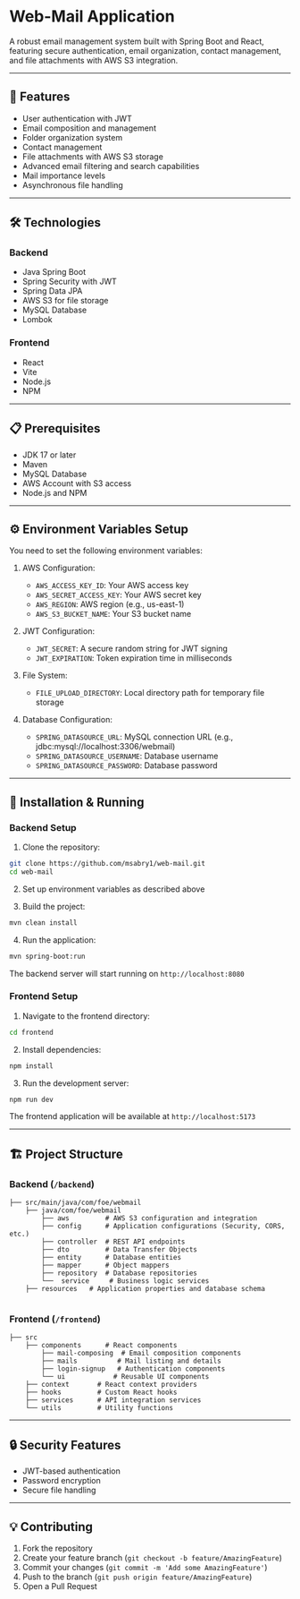 # Web-Mail Application

A robust email management system built with Spring Boot and React, featuring secure authentication, email organization, contact management, and file attachments with AWS S3 integration.

---


## 🚀 Features

- User authentication with JWT
- Email composition and management
- Folder organization system
- Contact management
- File attachments with AWS S3 storage
- Advanced email filtering and search capabilities
- Mail importance levels
- Asynchronous file handling

---

## 🛠️ Technologies

### Backend
- Java Spring Boot
- Spring Security with JWT
- Spring Data JPA
- AWS S3 for file storage
- MySQL Database
- Lombok

### Frontend
- React
- Vite
- Node.js
- NPM

---

## 📋 Prerequisites

- JDK 17 or later
- Maven
- MySQL Database
- AWS Account with S3 access
- Node.js and NPM

---

## ⚙️ Environment Variables Setup

You need to set the following environment variables:

1. AWS Configuration:
   - `AWS_ACCESS_KEY_ID`: Your AWS access key
   - `AWS_SECRET_ACCESS_KEY`: Your AWS secret key
   - `AWS_REGION`: AWS region (e.g., us-east-1)
   - `AWS_S3_BUCKET_NAME`: Your S3 bucket name

2. JWT Configuration:
   - `JWT_SECRET`: A secure random string for JWT signing
   - `JWT_EXPIRATION`: Token expiration time in milliseconds

3. File System:
   - `FILE_UPLOAD_DIRECTORY`: Local directory path for temporary file storage

4. Database Configuration:
   - `SPRING_DATASOURCE_URL`: MySQL connection URL (e.g., jdbc:mysql://localhost:3306/webmail)
   - `SPRING_DATASOURCE_USERNAME`: Database username
   - `SPRING_DATASOURCE_PASSWORD`: Database password

---

## 🚀 Installation & Running

### Backend Setup

1. Clone the repository:
```bash
git clone https://github.com/msabry1/web-mail.git
cd web-mail
```

2. Set up environment variables as described above

3. Build the project:
```bash
mvn clean install
```

4. Run the application:
```bash
mvn spring-boot:run
```

The backend server will start running on `http://localhost:8080`

### Frontend Setup

1. Navigate to the frontend directory:
```bash
cd frontend
```

2. Install dependencies:
```bash
npm install
```

3. Run the development server:
```bash
npm run dev
```

The frontend application will be available at `http://localhost:5173`

---

## 🏗️ Project Structure

### Backend (`/backend`)
```
├── src/main/java/com/foe/webmail
    ├── java/com/foe/webmail
        ├── aws         # AWS S3 configuration and integration
        ├── config      # Application configurations (Security, CORS, etc.)
        ├── controller  # REST API endpoints
        ├── dto         # Data Transfer Objects
        ├── entity      # Database entities
        ├── mapper      # Object mappers
        ├── repository  # Database repositories
        └──  service     # Business logic services
    ├── resources   # Application properties and database schema
        
```

### Frontend (`/frontend`)
```
├── src
    ├── components      # React components
        ├── mail-composing  # Email composition components
        ├── mails          # Mail listing and details
        ├── login-signup   # Authentication components
        └── ui            # Reusable UI components
    ├── context       # React context providers
    ├── hooks         # Custom React hooks
    ├── services      # API integration services
    └── utils         # Utility functions
```

---


## 🔒 Security Features

- JWT-based authentication
- Password encryption
- Secure file handling

---


## 💡 Contributing

1. Fork the repository
2. Create your feature branch (`git checkout -b feature/AmazingFeature`)
3. Commit your changes (`git commit -m 'Add some AmazingFeature'`)
4. Push to the branch (`git push origin feature/AmazingFeature`)
5. Open a Pull Request
